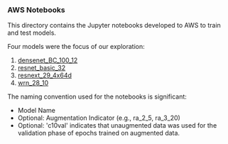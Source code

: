 ### AWS Notebooks

This directory contains the Jupyter notebooks developed to AWS to train and test models.

Four models were the focus of our exploration:
1. [densenet_BC_100_12](https://arxiv.org/abs/1608.06993)	
2. [resnet_basic_32](https://arxiv.org/abs/1512.03385)
3. [resnext_29_4x64d](https://arxiv.org/abs/1611.05431)
4. [wrn_28_10](https://arxiv.org/abs/1605.07146)

The naming convention used for the notebooks is significant:
  - Model Name
  - Optional:  Augmentation Indicator (e.g., ra_2_5, ra_3_20)
  - Optional:  'c10val' indicates that unaugmented data was used for the validation phase of epochs trained on augmented data.
